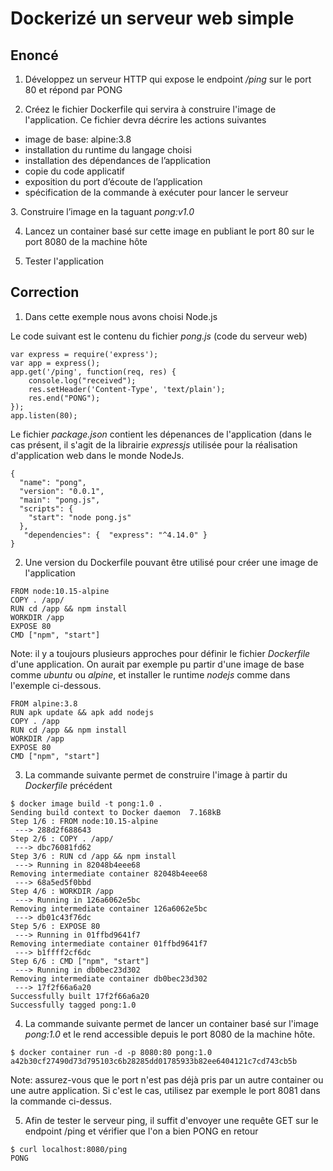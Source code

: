 # Dockerizé un serveur web simple

## Enoncé

1. Développez un serveur HTTP qui expose le endpoint */ping* sur le port 80 et répond par PONG

2. Créez le fichier Dockerfile qui servira à construire l'image de l'application. Ce fichier devra décrire les actions suivantes

- image de base: alpine:3.8
- installation du runtime du langage choisi
- installation des dépendances de l’application
- copie du code applicatif
- exposition du port d’écoute de l’application
- spécification de la commande à exécuter pour lancer le serveur


3. Construire l’image en la taguant *pong:v1.0*

4. Lancez un container basé sur cette image en publiant le port 80 sur le port 8080 de la machine hôte

5. Tester l'application


## Correction

1. Dans cette exemple nous avons choisi Node.js

Le code suivant est le contenu du fichier *pong.js* (code du serveur web)

```
var express = require('express');
var app = express();
app.get('/ping', function(req, res) {
    console.log("received");
    res.setHeader('Content-Type', 'text/plain');
    res.end("PONG");
});
app.listen(80);
```

Le fichier *package.json* contient les dépenances de l'application (dans le cas présent, il s'agit de la librairie *expressjs* utilisée pour la réalisation d'application web dans le monde NodeJs.

```
{
  "name": "pong",
  "version": "0.0.1",
  "main": "pong.js",
  "scripts": {
    "start": "node pong.js"
  },
   "dependencies": {  "express": "^4.14.0" }
}
```

2. Une version du Dockerfile pouvant être utilisé pour créer une image de l'application

```
FROM node:10.15-alpine
COPY . /app/
RUN cd /app && npm install
WORKDIR /app
EXPOSE 80
CMD ["npm", "start"]
```

Note: il y a toujours plusieurs approches pour définir le fichier *Dockerfile* d'une application. On aurait par exemple pu partir d'une image de base comme *ubuntu* ou *alpine*, et installer le runtime *nodejs* comme dans l'exemple ci-dessous.

```
FROM alpine:3.8
RUN apk update && apk add nodejs
COPY . /app
RUN cd /app && npm install
WORKDIR /app
EXPOSE 80
CMD ["npm", "start"]
```

3. La commande suivante permet de construire l'image à partir du *Dockerfile* précédent

```
$ docker image build -t pong:1.0 .
Sending build context to Docker daemon  7.168kB
Step 1/6 : FROM node:10.15-alpine
 ---> 288d2f688643
Step 2/6 : COPY . /app/
 ---> dbc76081fd62
Step 3/6 : RUN cd /app && npm install
 ---> Running in 82048b4eee68
Removing intermediate container 82048b4eee68
 ---> 68a5ed5f0bbd
Step 4/6 : WORKDIR /app
 ---> Running in 126a6062e5bc
Removing intermediate container 126a6062e5bc
 ---> db01c43f76dc
Step 5/6 : EXPOSE 80
 ---> Running in 01ffbd9641f7
Removing intermediate container 01ffbd9641f7
 ---> b1ffff2cf6dc
Step 6/6 : CMD ["npm", "start"]
 ---> Running in db0bec23d302
Removing intermediate container db0bec23d302
 ---> 17f2f66a6a20
Successfully built 17f2f66a6a20
Successfully tagged pong:1.0
```

4. La commande suivante permet de lancer un container basé sur l'image *pong:1.0* et le rend accessible depuis le port 8080 de la machine hôte.

```
$ docker container run -d -p 8080:80 pong:1.0
a42b30cf27490d73d795103c6b28285dd01785933b82ee6404121c7cd743cb5b
```

Note: assurez-vous que le port n'est pas déjà pris par un autre container ou une autre application. Si c'est le cas, utilisez par exemple le port 8081 dans la commande ci-dessus.

5. Afin de tester le serveur ping, il suffit d'envoyer une requête GET sur le endpoint /ping et vérifier que l'on a bien PONG en retour

```
$ curl localhost:8080/ping
PONG
```
